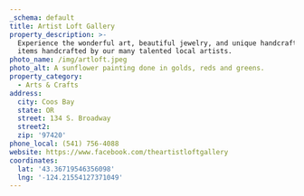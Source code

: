 ```yaml
---
_schema: default
title: Artist Loft Gallery
property_description: >-
  Experience the wonderful art, beautiful jewelry, and unique handcrafted gift
  items handcrafted by our many talented local artists. 
photo_name: /img/artloft.jpeg
photo_alt: A sunflower painting done in golds, reds and greens.
property_category:
  - Arts & Crafts
address:
  city: Coos Bay
  state: OR
  street: 134 S. Broadway
  street2:
  zip: '97420'
phone_local: (541) 756-4088
website: https://www.facebook.com/theartistloftgallery
coordinates:
  lat: '43.36719546356098'
  lng: '-124.21554127371049'
---
```

